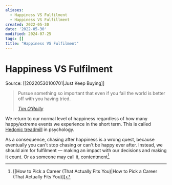 ```yaml
---
aliases:
  - Happiness VS Fulfilment
  - Happiness VS Fulfillment
created: 2022-05-30
date: '2022-05-30'
modified: 2024-07-25
tags: []
title: "Happiness VS Fulfilment"
---
```


# Happiness VS Fulfilment

Source: [[20220530100701|Just Keep Buying]]

> Pursue something so important that even if you fail the world is better off with you having tried. 
>
> _[Tim O'Reilly](https://en.wikipedia.org/wiki/Tim_O%27Reilly)_

We return to our normal level of happiness regardless of how many happy/extreme events we experience in the short term. This is called [Hedonic treadmill](https://en.wikipedia.org/wiki/Hedonic_treadmill#:~:text=Hedonic%20adaptation%20is%20a%20process,that%20occur%20in%20their%20environment.) in psychology.

As a consequence, chasing after happiness is a wrong quest, because eventually you can't stop chasing or can't be happy ever after. Instead, we should aim for fulfilment — making an impact with our decisions and making it count. Or as someone may call it, contentment[^1].

[^1]: [[How to Pick a Career (That Actually Fits You)|How to Pick a Career (That Actually Fits You)]]